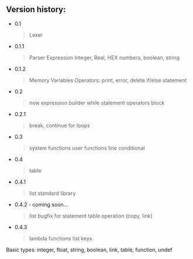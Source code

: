 ## Version history:
* 0.1
  > Lexer
* 0.1.1
  > Parser
  > Expression
  > Integer, Real, HEX numbers, boolean, string
* 0.1.2
  > Memory
  > Variables
  > Operators: print, error, delete
  > if/else statement
* 0.2
  > new expression builder
  > while statement
  > operators block
* 0.2.1
  > break, continue for loops
* 0.3
  > system functions
  > user functions
  > line conditional
* 0.4
  > table
* 0.4.1
  > list
  > standard library
* 0.4.2 - coming soon...
  > list bugfix
  > for statement
  > table operation (copy, link)
* 0.4.3
  > lambda functions
  > list keys

Basic types: integer, float, string, boolean, link, table, function, undef
